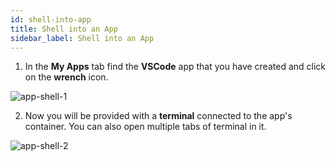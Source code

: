 ```yaml
---
id: shell-into-app
title: Shell into an App
sidebar_label: Shell into an App
---
```


1. In the **My Apps** tab find the **VSCode** app that you have created and click on the **wrench** icon.

![app-shell-1](/img/app-shell/app-shell-1.png)

2. Now you will be provided with a **terminal** connected to the app's container. You can also open multiple tabs of terminal in it.

![app-shell-2](/img/app-shell/app-shell-2.png)
